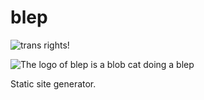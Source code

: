 # blep

![trans rights!](https://awoo.systems/trans_rights_badge.svg)

![The logo of blep is a blob cat doing a blep](.logo.png)

Static site generator.
